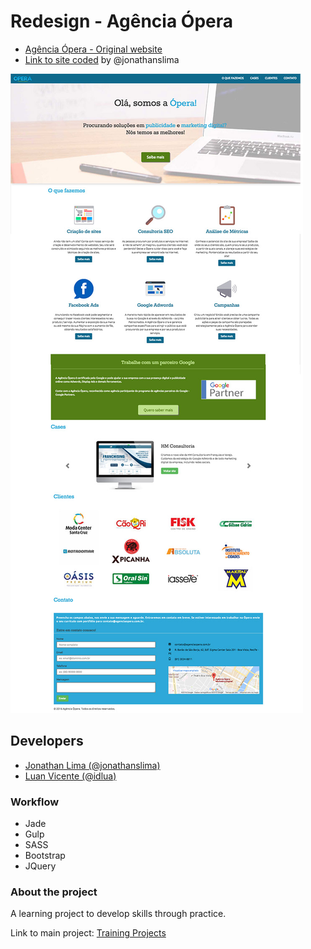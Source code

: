# Redesign - Agência Ópera

- [Agência Ópera - Original website](http://www.agenciaopera.com.br/index.html)
- [Link to site coded](http://jonathanlima.com.br/redesign-opera) by @jonathanslima

![Layout](src/layout.jpg)

## Developers
- [Jonathan Lima (@jonathanslima)](https://github.com/jonathanslima)
- [Luan Vicente (@idlua)](https://github.com/idlua)


### Workflow
- Jade
- Gulp
- SASS
- Bootstrap
- JQuery

### About the project

A learning project to develop skills through practice.

Link to main project: [Training Projects](https://github.com/training-projects)